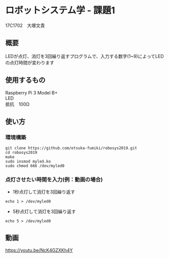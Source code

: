 # ロボットシステム学 - 課題1
17C1702　大塚文貴

## 概要
LEDが点灯、消灯を3回繰り返すプログラムで、入力する数字(1~9)によってLEDの点灯時間が変わります

## 使用するもの
Raspberry Pi 3 Model B+  
LED   
抵抗　100Ω  

## 使い方
### 環境構築
```
git clone https://github.com/otsuka-fumiki/robosys2019.git
cd robosys2019
make
sudo insmod myled.ko
sudo chmod 666 /dev/myled0
```
### 点灯させたい時間を入力(例：動画の場合)  
- 1秒点灯して消灯を3回繰り返す
```
echo 1 > /dev/myled0
```
- 5秒点灯して消灯を3回繰り返す
```
echo 5 > /dev/myled0
```

## 動画
https://youtu.be/NcK4GZXKh4Y
